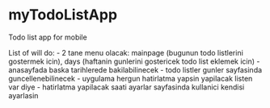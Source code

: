 # myTodoListApp
Todo list app for mobile

List of will do: 
    - 2 tane menu olacak: mainpage (bugunun todo listlerini gostermek icin), days (haftanin gunlerini gostericek todo list eklemek icin)
    - anasayfada baska tarihlerede bakilabilinecek
    - todo listler gunler sayfasinda guncellenebilinecek
    - uygulama hergun hatirlatma yapsin yapilacak listen var diye
    - hatirlatma yapilacak saati ayarlar sayfasinda kullanici kendisi ayarlasin

